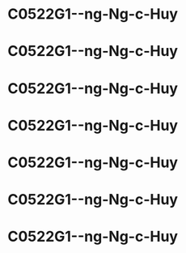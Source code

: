 # C0522G1--ng-Ng-c-Huy
# C0522G1--ng-Ng-c-Huy
# C0522G1--ng-Ng-c-Huy
# C0522G1--ng-Ng-c-Huy
# C0522G1--ng-Ng-c-Huy
# C0522G1--ng-Ng-c-Huy
# C0522G1--ng-Ng-c-Huy
